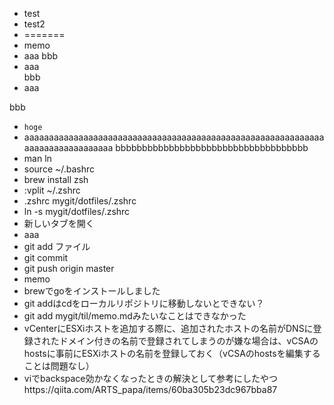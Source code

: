 - test
- test2
- =======
- memo
- aaa
bbb
- aaa  
bbb
- aaa

bbb
- `hoge`
- aaaaaaaaaaaaaaaaaaaaaaaaaaaaaaaaaaaaaaaaaaaaaaaaaaaaaaaaaaaaaaaaaaaaaaaaaaaaaaa
  bbbbbbbbbbbbbbbbbbbbbbbbbbbbbbbbbbbb
- man ln
- source ~/.bashrc
- brew install zsh
- :vplit ~/.zshrc
- .zshrc mygit/dotfiles/.zshrc
- ln -s mygit/dotfiles/.zshrc
- 新しいタブを開く
- aaa
- git add ファイル
- git commit
- git push origin master
- memo
- brewでgoをインストールしました
- git addはcdをローカルリポジトリに移動しないとできない？
- git add mygit/til/memo.mdみたいなことはできなかった
- vCenterにESXiホストを追加する際に、追加されたホストの名前がDNSに登録されたドメイン付きの名前で登録されてしまうのが嫌な場合は、vCSAのhostsに事前にESXiホストの名前を登録しておく（vCSAのhostsを編集することは問題なし）
- viでbackspace効かなくなったときの解決として参考にしたやつhttps://qiita.com/ARTS_papa/items/60ba305b23dc967bba87
